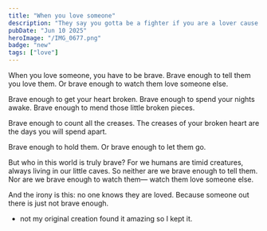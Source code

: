 ```yaml
---
title: "When you love someone"
description: "They say you gotta be a fighter if you are a lover cause if you don't fight for your love, what kind of lover are you... "
pubDate: "Jun 10 2025"
heroImage: "/IMG_0677.png"
badge: "new"
tags: ["love"]
---
```




When you love someone, you have to be brave.
Brave enough to tell them you love them.
Or brave enough to watch them love someone else.

Brave enough to get your heart broken.
Brave enough to spend your nights awake.
Brave enough to mend those little broken pieces.

Brave enough to count all the creases.
The creases of your broken heart are the days you will spend apart.

Brave enough to hold them.
Or brave enough to let them go.

But who in this world is truly brave?
For we humans are timid creatures, always living in our little caves.
So neither are we brave enough to tell them.
Nor are we brave enough to watch them—
watch them love someone else.

And the irony is this:
no one knows they are loved.
Because someone out there
is just not brave enough.




* not my original creation found it amazing so I kept it.
